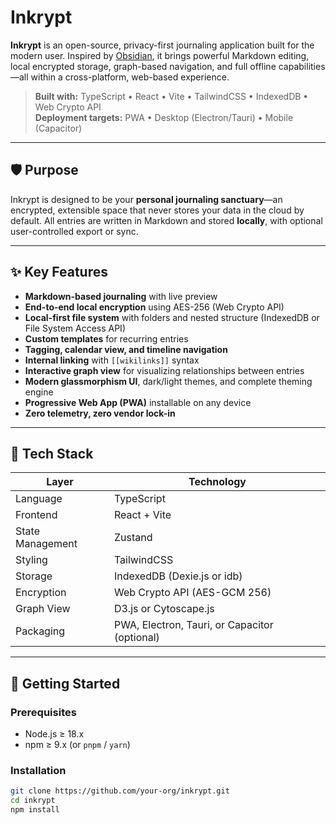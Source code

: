 # Inkrypt

**Inkrypt** is an open-source, privacy-first journaling application built for the modern user. Inspired by [Obsidian](https://obsidian.md), it brings powerful Markdown editing, local encrypted storage, graph-based navigation, and full offline capabilities—all within a cross-platform, web-based experience.

> **Built with:** TypeScript • React • Vite • TailwindCSS • IndexedDB • Web Crypto API  
> **Deployment targets:** PWA • Desktop (Electron/Tauri) • Mobile (Capacitor)

---

## 🛡️ Purpose

Inkrypt is designed to be your **personal journaling sanctuary**—an encrypted, extensible space that never stores your data in the cloud by default. All entries are written in Markdown and stored **locally**, with optional user-controlled export or sync.

---

## ✨ Key Features

- **Markdown-based journaling** with live preview
- **End-to-end local encryption** using AES-256 (Web Crypto API)
- **Local-first file system** with folders and nested structure (IndexedDB or File System Access API)
- **Custom templates** for recurring entries
- **Tagging, calendar view, and timeline navigation**
- **Internal linking** with `[[wikilinks]]` syntax
- **Interactive graph view** for visualizing relationships between entries
- **Modern glassmorphism UI**, dark/light themes, and complete theming engine
- **Progressive Web App (PWA)** installable on any device
- **Zero telemetry, zero vendor lock-in**

---

## 🧱 Tech Stack

| Layer            | Technology                                     |
|------------------|------------------------------------------------|
| Language         | TypeScript                                     |
| Frontend         | React + Vite                                   |
| State Management | Zustand                                        |
| Styling          | TailwindCSS                                    |
| Storage          | IndexedDB (Dexie.js or idb)                    |
| Encryption       | Web Crypto API (AES-GCM 256)                   |
| Graph View       | D3.js or Cytoscape.js                          |
| Packaging        | PWA, Electron, Tauri, or Capacitor (optional)  |

---

## 🚀 Getting Started

### Prerequisites

- Node.js ≥ 18.x
- npm ≥ 9.x (or `pnpm` / `yarn`)

### Installation

```bash
git clone https://github.com/your-org/inkrypt.git
cd inkrypt
npm install
